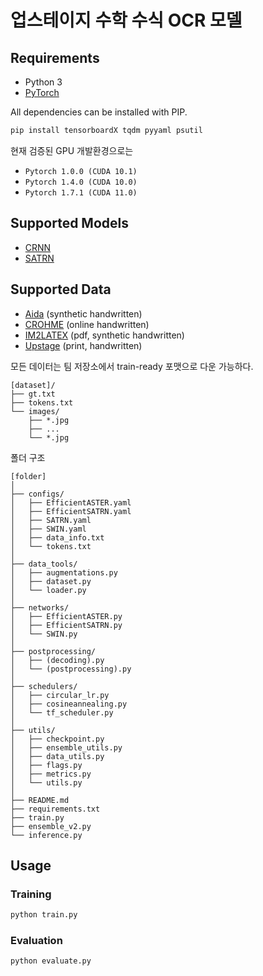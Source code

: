 # 업스테이지 수학 수식 OCR 모델

## Requirements

- Python 3
- [PyTorch][pytorch]

All dependencies can be installed with PIP.

```sh
pip install tensorboardX tqdm pyyaml psutil
```

현재 검증된 GPU 개발환경으로는
- `Pytorch 1.0.0 (CUDA 10.1)`
- `Pytorch 1.4.0 (CUDA 10.0)`
- `Pytorch 1.7.1 (CUDA 11.0)`


## Supported Models

- [CRNN][arxiv-zhang18]
- [SATRN](https://github.com/clovaai/SATRN)


## Supported Data
- [Aida][Aida] (synthetic handwritten)
- [CROHME][CROHME] (online handwritten)
- [IM2LATEX][IM2LATEX] (pdf, synthetic handwritten)
- [Upstage][Upstage] (print, handwritten)


모든 데이터는 팀 저장소에서 train-ready 포맷으로 다운 가능하다.
```
[dataset]/
├── gt.txt
├── tokens.txt
└── images/
    ├── *.jpg
    ├── ...     
    └── *.jpg
```

폴더 구조
```
[folder]
│
├── configs/
│	├── EfficientASTER.yaml
│	├── EfficientSATRN.yaml
│	├── SATRN.yaml
│	├── SWIN.yaml
│	├── data_info.txt
│	└── tokens.txt
│
├── data_tools/
│	├── augmentations.py
│	├── dataset.py
│	└── loader.py
│
├── networks/
│	├── EfficientASTER.py
│	├── EfficientSATRN.py
│	└── SWIN.py
│
├── postprocessing/
│	├── (decoding).py
│	└── (postprocessing).py
│
├── schedulers/
│	├── circular_lr.py
│	├── cosineannealing.py
│	└── tf_scheduler.py
│
├── utils/
│	├── checkpoint.py
│	├── ensemble_utils.py
│	├── data_utils.py
│	├── flags.py
│	├── metrics.py
│	└── utils.py
│
├── README.md
├── requirements.txt
├── train.py
├── ensemble_v2.py
└── inference.py

```

## Usage

### Training

```sh
python train.py
```


### Evaluation

```sh
python evaluate.py
```

[arxiv-zhang18]: https://arxiv.org/pdf/1801.03530.pdf
[CROHME]: https://www.isical.ac.in/~crohme/
[Aida]: https://www.kaggle.com/aidapearson/ocr-data
[Upstage]: https://www.upstage.ai/
[IM2LATEX]: http://lstm.seas.harvard.edu/latex/
[pytorch]: https://pytorch.org/
